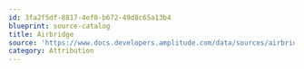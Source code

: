```yaml
---
id: 3fa2f5df-8817-4ef0-b672-49d8c65a13b4
blueprint: source-catalog
title: Airbridge
source: 'https://www.docs.developers.amplitude.com/data/sources/airbridge'
category: Attribution
---
```

